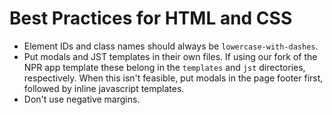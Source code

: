# Best Practices for HTML and CSS

* Element IDs and class names should always be ``lowercase-with-dashes``.
* Put modals and JST templates in their own files. If using our fork of the NPR app template these belong in the `templates` and `jst` directories, respectively. When this isn't feasible, put modals in the page footer first, followed by inline javascript templates.
* Don't use negative margins.

